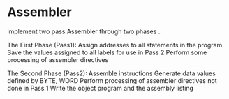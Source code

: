 # Assembler
implement two pass Assembler through two phases ..

The First Phase (Pass1):  Assign addresses to all statements in the program
                          Save the values assigned to all
                          labels for use in Pass 2
                          Perform some processing of assembler directives
                          
The Second Phase (Pass2): Assemble instructions
                          Generate data values defined by BYTE, WORD
                          Perform processing of assembler directives not done in Pass 1
                          Write the object program and the assembly listing
